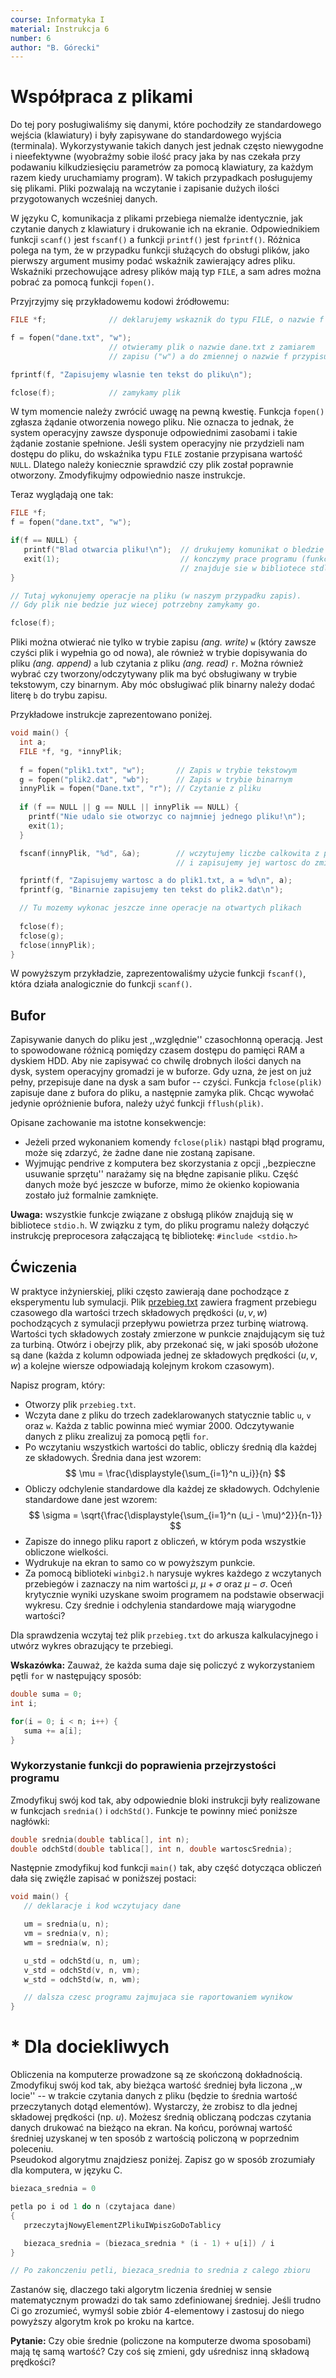 ```yaml
---
course: Informatyka I
material: Instrukcja 6
number: 6
author: "B. Górecki"
---
```


# Współpraca z plikami
Do tej pory posługiwaliśmy się danymi, które pochodziły ze standardowego wejścia (klawiatury) i były zapisywane do standardowego wyjścia (terminala).
Wykorzystywanie takich danych jest jednak często niewygodne i nieefektywne (wyobraźmy sobie ilość pracy jaka by nas czekała przy podawaniu kilkudziesięciu parametrów za pomocą klawiatury, za każdym razem kiedy uruchamiamy program).
W takich przypadkach posługujemy się plikami.
Pliki pozwalają na wczytanie i zapisanie dużych ilości przygotowanych wcześniej danych.

W języku C, komunikacja z plikami przebiega niemalże identycznie, jak czytanie danych z klawiatury i drukowanie ich na ekranie.
Odpowiednikiem funkcji `scanf()` jest `fscanf()` a funkcji `printf()` jest `fprintf()`. 
Różnica polega na tym, że w przypadku funkcji służących do obsługi plików, jako pierwszy argument musimy podać wskaźnik zawierający adres pliku.  
Wskaźniki przechowujące adresy plików mają typ `FILE`, a sam adres można pobrać za pomocą funkcji `fopen()`.

Przyjrzyjmy się przykładowemu kodowi źródłowemu:
```c++
FILE *f;              // deklarujemy wskaznik do typu FILE, o nazwie f

f = fopen("dane.txt", "w");
                      // otwieramy plik o nazwie dane.txt z zamiarem
                      // zapisu ("w") a do zmiennej o nazwie f przypisujemy adres pliku

fprintf(f, "Zapisujemy wlasnie ten tekst do pliku\n");

fclose(f);            // zamykamy plik
```

W tym momencie należy zwrócić uwagę na pewną kwestię.
Funkcja `fopen()` zgłasza żądanie otworzenia nowego pliku.
Nie oznacza to jednak, że system operacyjny zawsze dysponuje odpowiednimi zasobami i takie żądanie zostanie spełnione.
Jeśli system operacyjny nie przydzieli nam dostępu do pliku, do wskaźnika typu `FILE` zostanie przypisana wartość `NULL`.
Dlatego należy koniecznie sprawdzić czy plik został poprawnie otworzony.
Zmodyfikujmy odpowiednio nasze instrukcje.

Teraz wyglądają one tak:
```c++
FILE *f;
f = fopen("dane.txt", "w");

if(f == NULL) {
   printf("Blad otwarcia pliku!\n");  // drukujemy komunikat o bledzie
   exit(1);                           // konczymy prace programu (funkcja exit()
                                      // znajduje sie w bibliotece stdlib.h)
}

// Tutaj wykonujemy operacje na pliku (w naszym przypadku zapis).
// Gdy plik nie bedzie juz wiecej potrzebny zamykamy go.

fclose(f);
```

Pliki można otwierać nie tylko w trybie zapisu *(ang. write)* `w` (który zawsze czyści plik i wypełnia go od nowa), ale również w trybie dopisywania do pliku *(ang. append)* `a` lub czytania z pliku *(ang. read)* `r`.
Można również wybrać czy tworzony/odczytywany plik ma być obsługiwany w trybie tekstowym, czy binarnym.
Aby móc obsługiwać plik binarny należy dodać literę `b` do trybu zapisu.

Przykładowe instrukcje zaprezentowano poniżej.
```c++
void main() {
  int a;
  FILE *f, *g, *innyPlik;
  
  f = fopen("plik1.txt", "w");       // Zapis w trybie tekstowym
  g = fopen("plik2.dat", "wb");      // Zapis w trybie binarnym
  innyPlik = fopen("Dane.txt", "r"); // Czytanie z pliku
  
  if (f == NULL || g == NULL || innyPlik == NULL) {
    printf("Nie udalo sie otworzyc co najmniej jednego pliku!\n");
    exit(1);
  }

  fscanf(innyPlik, "%d", &a);        // wczytujemy liczbe calkowita z pliku Dane.txt
                                     // i zapisujemy jej wartosc do zmiennej a

  fprintf(f, "Zapisujemy wartosc a do plik1.txt, a = %d\n", a);
  fprintf(g, "Binarnie zapisujemy ten tekst do plik2.dat\n");

  // Tu mozemy wykonac jeszcze inne operacje na otwartych plikach
 
  fclose(f);
  fclose(g);
  fclose(innyPlik);
}
```

W powyższym przykładzie, zaprezentowaliśmy użycie funkcji `fscanf()`, która działa analogicznie do funkcji `scanf()`.

## Bufor
Zapisywanie danych do pliku jest ,,względnie'' czasochłonną operacją.
Jest to spowodowane różnicą pomiędzy czasem dostępu do pamięci RAM a dyskiem HDD.
Aby nie zapisywać co chwilę drobnych ilości danych na dysk, system operacyjny gromadzi je w buforze.
Gdy uzna, że jest on już pełny, przepisuje dane na dysk a sam bufor -- czyści. 
Funkcja `fclose(plik)` zapisuje dane z bufora do pliku, a następnie zamyka plik.
Chcąc wywołać jedynie opróżnienie bufora, należy użyć funkcji `fflush(plik)`.

Opisane zachowanie ma istotne konsekwencje:

  - Jeżeli przed wykonaniem komendy `fclose(plik)` nastąpi błąd programu, może się zdarzyć, że żadne dane nie zostaną zapisane.
  - Wyjmując pendrive z komputera bez skorzystania z opcji ,,bezpieczne usuwanie sprzętu'' narażamy się na błędne zapisanie pliku.
  Część danych może być jeszcze w buforze, mimo że okienko kopiowania zostało już formalnie zamknięte.

**Uwaga:** wszystkie funkcje związane z obsługą plików znajdują się w bibliotece `stdio.h`.
W związku z tym, do pliku programu należy dołączyć instrukcję preprocesora załączającą tę bibliotekę: `#include <stdio.h>`

## Ćwiczenia
W praktyce inżynierskiej, pliki często zawierają dane pochodzące z eksperymentu lub symulacji.
Plik [przebieg.txt](data/info1/przebieg.txt) zawiera fragment przebiegu czasowego dla wartości trzech składowych prędkości $(u, v, w)$ pochodzących z symulacji przepływu powietrza przez turbinę wiatrową.
Wartości tych składowych zostały zmierzone w punkcie znajdującym się tuż za turbiną.
Otwórz i obejrzy plik, aby przekonać się, w jaki sposób ułożone są dane (każda z kolumn odpowiada jednej ze składowych prędkości $(u, v, w)$ a kolejne wiersze odpowiadają kolejnym krokom czasowym).

Napisz program, który:

  - Otworzy plik `przebieg.txt`.
  - Wczyta dane z pliku do trzech zadeklarowanych statycznie tablic `u`, `v` oraz `w`.
  Każda z tablic powinna mieć wymiar $2000$.
  Odczytywanie danych z pliku zrealizuj za pomocą pętli `for`.
  - Po wczytaniu wszystkich wartości do tablic, obliczy średnią dla każdej ze składowych. 
  Średnia dana jest wzorem:
  $$
    \mu = \frac{\displaystyle{\sum_{i=1}^n u_i}}{n}
  $$
  - Obliczy odchylenie standardowe dla każdej ze składowych.
  Odchylenie standardowe dane jest wzorem:
  $$
    \sigma = \sqrt{\frac{\displaystyle{\sum_{i=1}^n (u_i - \mu)^2}}{n-1}}
  $$
  - Zapisze do innego pliku raport z obliczeń, w którym poda wszystkie obliczone wielkości.
  - Wydrukuje na ekran to samo co w powyższym punkcie.
  - Za pomocą biblioteki `winbgi2.h` narysuje wykres każdego z wczytanych przebiegów i zaznaczy na nim wartości $\mu$, $\mu + \sigma$ oraz $\mu - \sigma$.
  Oceń krytycznie wyniki uzyskane swoim programem na podstawie obserwacji wykresu.
  Czy średnie i odchylenia standardowe mają wiarygodne wartości?

Dla sprawdzenia wczytaj też plik `przebieg.txt` do arkusza kalkulacyjnego i utwórz wykres obrazujący te przebiegi.

**Wskazówka:** Zauważ, że każda suma daje się policzyć z wykorzystaniem pętli `for` w następujący sposób:
```c++
double suma = 0;
int i;

for(i = 0; i < n; i++) {
   suma += a[i];
}
```

### Wykorzystanie funkcji do poprawienia przejrzystości programu
Zmodyfikuj swój kod tak, aby odpowiednie bloki instrukcji były realizowane w funkcjach `srednia()` i `odchStd()`.
Funkcje te powinny mieć poniższe nagłówki:
```c++
double srednia(double tablica[], int n);
double odchStd(double tablica[], int n, double wartoscSrednia);
```

Następnie zmodyfikuj kod funkcji `main()` tak, aby część dotycząca obliczeń dała się zwięźle zapisać w poniższej postaci:
```c++
void main() {
   // deklaracje i kod wczytujacy dane

   um = srednia(u, n);
   vm = srednia(v, n);
   wm = srednia(w, n);

   u_std = odchStd(u, n, um);
   v_std = odchStd(v, n, vm);
   w_std = odchStd(w, n, wm);

   // dalsza czesc programu zajmujaca sie raportowaniem wynikow
}
```

# \* Dla dociekliwych
Obliczenia na komputerze prowadzone są ze skończoną dokładnością.
Zmodyfikuj swój kod tak, aby bieżąca wartość średniej była liczona ,,w locie'' -- w trakcie czytania danych z pliku (będzie to średnia wartość przeczytanych dotąd elementów).
Wystarczy, że zrobisz to dla jednej składowej prędkości (np. *u*).
Możesz średnią obliczaną podczas czytania danych drukować na bieżąco na ekran.
Na końcu, porównaj wartość średniej uzyskanej w ten sposób z wartością policzoną w poprzednim poleceniu.  
Pseudokod algorytmu znajdziesz poniżej.
Zapisz go w sposób zrozumiały dla komputera, w języku C.
```c++
biezaca_srednia = 0

petla po i od 1 do n (czytajaca dane)
{
   przeczytajNowyElementZPlikuIWpiszGoDoTablicy

   biezaca_srednia = (biezaca_srednia * (i - 1) + u[i]) / i
}

// Po zakonczeniu petli, biezaca_srednia to srednia z calego zbioru
```

Zastanów się, dlaczego taki algorytm liczenia średniej w sensie matematycznym prowadzi do tak samo zdefiniowanej średniej.
Jeśli trudno Ci go zrozumieć, wymyśl sobie zbiór 4-elementowy i zastosuj do niego powyższy algorytm krok po kroku na kartce.

**Pytanie:** Czy obie średnie (policzone na komputerze dwoma sposobami) mają tę samą wartość?
Czy coś się zmieni, gdy uśrednisz inną składową prędkości?
